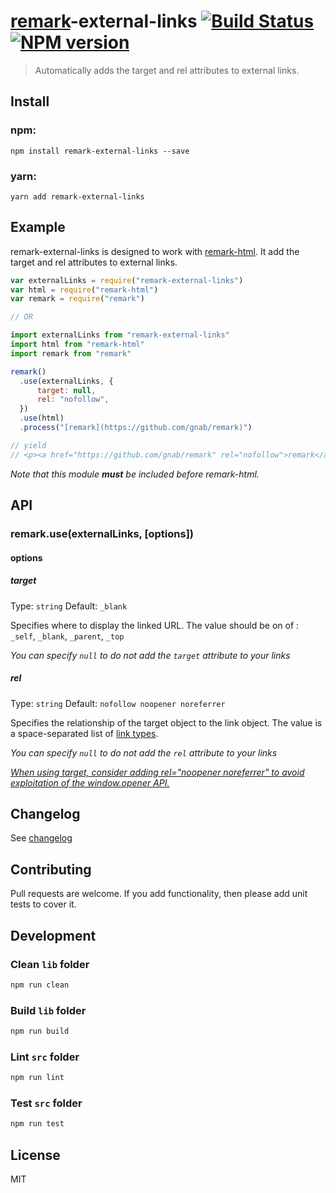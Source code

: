 # [remark]-external-links [![Build Status](https://travis-ci.org/xuopled/remark-external-links.svg?branch=master)][ci] [![NPM version](https://badge.fury.io/js/remark-external-links.svg)][npm]

> Automatically adds the target and rel attributes to external links.


## Install

### npm:

```
npm install remark-external-links --save
```

### yarn:

```
yarn add remark-external-links
```


## Example

remark-external-links is designed to work with
[remark-html][html].
It add the target and rel attributes to external links.

```js
var externalLinks = require("remark-external-links")
var html = require("remark-html")
var remark = require("remark")

// OR

import externalLinks from "remark-external-links"
import html from "remark-html"
import remark from "remark"

remark()
  .use(externalLinks, {
      target: null,
      rel: "nofollow",
  })
  .use(html)
  .process("[remark](https://github.com/gnab/remark)")

// yield
// <p><a href="https://github.com/gnab/remark" rel="nofollow">remark</a></p>
```

*Note that this module* ***must*** *be included before remark-html.*


## API

### remark.use(externalLinks, [options])

#### options

##### target

Type: `string`
Default: `_blank`

Specifies where to display the linked URL.
The value should be on of : `_self`, `_blank`, `_parent`, `_top`

*You can specify `null` to do not add the `target` attribute to your links*

##### rel

Type: `string`
Default: `nofollow noopener noreferrer`

Specifies the relationship of the target object to the link object.
The value is a space-separated list of [link types](https://developer.mozilla.org/en-US/docs/Web/HTML/Link_types).

*You can specify `null` to do not add the `rel` attribute to your links*

*[When using target, consider adding rel="noopener noreferrer" to avoid exploitation of the window.opener API.](https://developer.mozilla.org/en/docs/Web/HTML/Element/a)*


## Changelog

See [changelog](./changelog.md)


## Contributing

Pull requests are welcome. If you add functionality, then please add unit tests
to cover it.


## Development

### Clean `lib` folder

```js
npm run clean
```

### Build `lib` folder

```js
npm run build
```

### Lint `src` folder

```js
npm run lint
```

### Test `src` folder

```js
npm run test
```


## License

MIT


[ci]: https://travis-ci.org/xuopled/remark-external-links
[npm]: http://badge.fury.io/js/remark-external-links
[html]: https://github.com/wooorm/remark-html
[remark]: https://github.com/wooorm/remark
